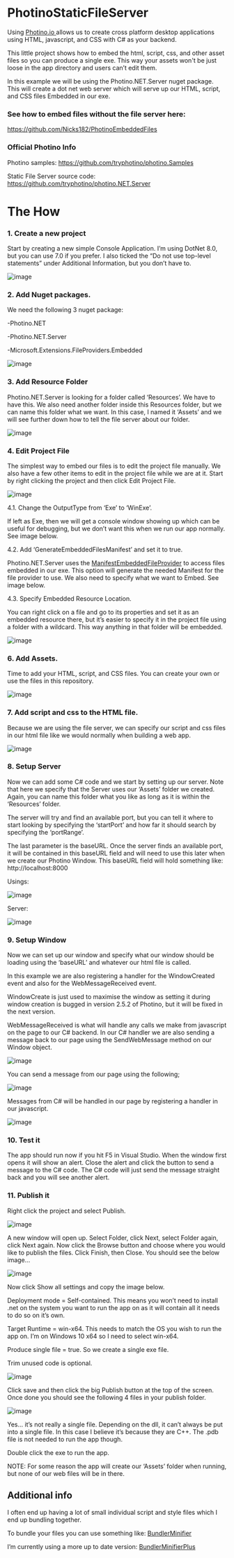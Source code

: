 # PhotinoStaticFileServer

Using [Photino.io ](https://www.tryphotino.io/)  allows us to create cross platform desktop applications using HTML, javascript, and CSS with C# as your backend.

This little project shows how to embed the html, script, css, and other asset files so you can produce a single exe. This way your assets won't be just loose in the app directory and users can’t edit them.

In this example we will be using the Photino.NET.Server nuget package. This will create a dot net web server which will serve up our HTML, script, and CSS files Embedded in our exe.

### See how to embed files without the file server here:

https://github.com/Nicks182/PhotinoEmbeddedFiles

### Official Photino Info

Photino samples:
https://github.com/tryphotino/photino.Samples

Static File Server source code:
https://github.com/tryphotino/photino.NET.Server




# The How
### 1. Create a new project

Start by creating a new simple Console Application. I’m using DotNet 8.0, but you can use 7.0 if you prefer. I also ticked the “Do not use top-level statements” under Additional Information, but you don’t have to.

![image](https://github.com/Nicks182/PhotinoStaticFileServer/assets/13113785/6480b966-6111-4545-b96f-3026f0c5ed15)

### 2. Add Nuget packages.

We need the following 3 nuget package:

-Photino.NET

-Photino.NET.Server

-Microsoft.Extensions.FileProviders.Embedded

![image](https://github.com/Nicks182/PhotinoStaticFileServer/assets/13113785/dc76e981-a4b4-4c9f-b154-2f10a8081fea)

### 3. Add Resource Folder

Photino.NET.Server is looking for a folder called ‘Resources’. We have to have this. We also need another folder inside this Resources folder, but we can name this folder what we want. In this case, I named it ‘Assets’ and we will see further down how to tell the file server about our folder.

![image](https://github.com/Nicks182/PhotinoStaticFileServer/assets/13113785/0fe64740-588b-43ce-a20b-8e0077aba1dc)

### 4. Edit Project File

The simplest way to embed our files is to edit the project file manually. We also have a few other items to edit in the project file while we are at it. Start by right clicking the project and then click Edit Project File.

![image](https://github.com/Nicks182/PhotinoStaticFileServer/assets/13113785/4926ffc8-70cb-47b5-9121-5ee252668034)

4.1. Change the OutputType from ‘Exe’ to ‘WinExe’.

If left as Exe, then we will get a console window showing up which can be useful for debugging, but we don’t want this when we run our app normally. See image below.

4.2. Add ‘GenerateEmbeddedFilesManifest’ and set it to true.

Photino.NET.Server uses the [ManifestEmbeddedFileProvider](https://learn.microsoft.com/en-us/aspnet/core/fundamentals/file-providers?view=aspnetcore-8.0#manifest-embedded-file-provider) to access files embedded in our exe. This option will generate the needed Manifest for the file provider to use. We also need to specify what we want to Embed. See image below.

4.3. Specify Embedded Resource Location.

You can right click on a file and go to its properties and set it as an embedded resource there, but it’s easier to specify it in the project file using a folder with a wildcard. This way anything in that folder will be embedded.

![image](https://github.com/Nicks182/PhotinoStaticFileServer/assets/13113785/790013e1-dc83-429f-9fbb-3c7933c6184f)


### 6. Add Assets.
Time to add your HTML, script, and CSS files. You can create your own or use the files in this repository.

![image](https://github.com/Nicks182/PhotinoStaticFileServer/assets/13113785/30284004-425f-4414-acb9-7239f1fef940)


### 7. Add script and css to the HTML file.
Because we are using the file server, we can specify our script and css files in our html file like we would normally when building a web app.

![image](https://github.com/Nicks182/PhotinoStaticFileServer/assets/13113785/542ef655-476d-414f-8c9e-1e9c53c22065)


### 8. Setup Server
Now we can add some C# code and we start by setting up our server. Note that here we specify that the Server uses our ‘Assets’ folder we created. Again, you can name this folder what you like as long as it is within the ‘Resources’ folder.

The server will try and find an available port, but you can tell it where to start looking by specifying the ‘startPort’ and how far it should search by specifying the ‘portRange’.

The last parameter is the baseURL. Once the server finds an available port, it will be contained in this baseURL field and will need to use this later when we create our Photino Window. This baseURL field will hold something like: http://localhost:8000

Usings:

![image](https://github.com/Nicks182/PhotinoStaticFileServer/assets/13113785/0798b5c7-63a3-4066-b8d5-51dc929a27f2)

Server:

![image](https://github.com/Nicks182/PhotinoStaticFileServer/assets/13113785/45bfd02a-bf84-492e-8057-83c13c9d97e7)


### 9. Setup Window
Now we can set up our window and specify what our window should be loading using the ‘baseURL’ and whatever our html file is called.

In this example we are also registering a handler for the WindowCreated event and also for the WebMessageReceived event. 

WindowCreate is just used to maximise the window as setting it during window creation is bugged in version 2.5.2 of Photino, but it will be fixed in the next version.

WebMessageReceived is what will handle any calls we make from javascript on the page to our C# backend. In our C# handler we are also sending a message back to our page using the SendWebMessage method on our Window object. 

![image](https://github.com/Nicks182/PhotinoStaticFileServer/assets/13113785/f421b8e2-cd90-4081-9bc4-3309bc82386b)

You can send a message from our page using the following;

![image](https://github.com/Nicks182/PhotinoStaticFileServer/assets/13113785/0c75ed6a-59c7-4bb5-ae11-46d9f0cfd4d9)

Messages from C# will be handled in our page by registering a handler in our javascript.

![image](https://github.com/Nicks182/PhotinoStaticFileServer/assets/13113785/488c0523-7325-461c-b314-49cc6ffe9b01)


### 10. Test it

The app should run now if you hit F5 in Visual Studio. When the window first opens it will show an alert. Close the alert and click the button to send a message to the C# code. The C# code will just send the message straight back and you will see another alert.


### 11. Publish it

Right click the project and select Publish. 

![image](https://github.com/Nicks182/PhotinoStaticFileServer/assets/13113785/95546963-65bc-4504-8a7e-25b570e896bf)

A new window will open up. Select Folder, click Next, select Folder again, click Next again. Now click the Browse button and choose where you would like to publish the files. Click Finish, then Close. You should see the below image…

![image](https://github.com/Nicks182/PhotinoStaticFileServer/assets/13113785/96cba492-153b-4843-8d11-9580d728c00e)

Now click Show all settings and copy the image below. 

Deployment mode = Self-contained. This means you won’t need to install .net on the system you want to run the app on as it will contain all it needs to do so on it’s own.

Target Runtime = win-x64. This needs to match the OS you wish to run the app on. I’m on Windows 10 x64 so I need to select win-x64.

Produce single file = true. So we create a single exe file.

Trim unused code is optional.

![image](https://github.com/Nicks182/PhotinoStaticFileServer/assets/13113785/8706b89e-1e39-47de-9245-e8b337526f2f)

Click save and then click the big Publish button at the top of the screen. Once done you should see the following 4 files in your publish folder.

![image](https://github.com/Nicks182/PhotinoStaticFileServer/assets/13113785/0787883b-b0c3-4d1e-8222-c315ae2e45e7)

Yes… it’s not really a single file. Depending on the dll, it can’t always be put into a single file. In this case I believe it’s because they are C++. The .pdb file is not needed to run the app though.

Double click the exe to run the app.

NOTE: For some reason the app will create our ‘Assets’ folder when running, but none of our web files will be in there.

## Additional info
I often end up having a lot of small individual script and style files which I end up bundling together.

To bundle your files you can use something like: [BundlerMinifier](https://github.com/madskristensen/BundlerMinifier)

I’m currently using a more up to date version: [BundlerMinifierPlus](https://github.com/salarcode/BundlerMinifierPlus)

